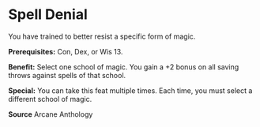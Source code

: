 ﻿---
cssclass: [feats]

---
# Spell Denial

You have trained to better resist a specific form of magic.

**Prerequisites:** Con, Dex, or Wis 13.

**Benefit:** Select one school of magic. You gain a +2 bonus on all saving throws against spells of that school.

**Special:** You can take this feat multiple times. Each time, you must select a different school of magic.

**Source** Arcane Anthology